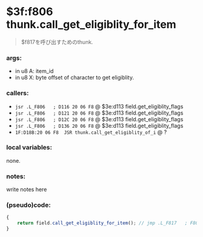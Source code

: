 ﻿

# $3f:f806 thunk.call_get_eligiblity_for_item
> $f817を呼び出すためのthunk.

### args:
+	in u8 A: item_id
+	in u8 X: byte offset of character to get eligiblity.

### callers:
+	`jsr .L_F806   ; D116 20 06 F8` @ $3e:d113 field.get_eligiblity_flags
+	`jsr .L_F806   ; D121 20 06 F8` @ $3e:d113 field.get_eligiblity_flags
+	`jsr .L_F806   ; D12C 20 06 F8` @ $3e:d113 field.get_eligiblity_flags
+	`jsr .L_F806   ; D136 20 06 F8` @ $3e:d113 field.get_eligiblity_flags
+	`1F:D18B:20 06 F8  JSR thunk.call_get_eligiblity_of_i` @ ?

### local variables:
none.

### notes:
write notes here

### (pseudo)code:
```js
{
	return field.call_get_eligiblity_for_item(); // jmp .L_F817   ; F806 4C 17 F8
}
```



